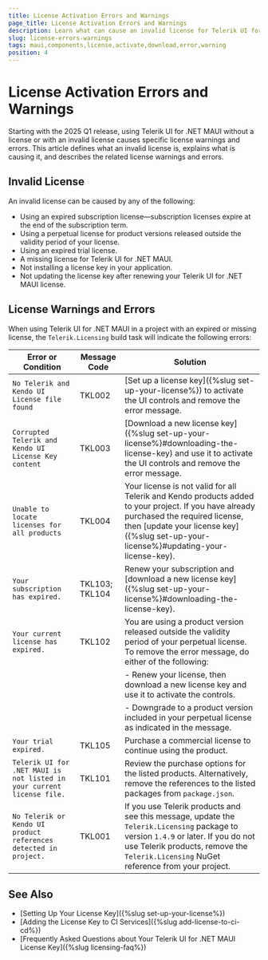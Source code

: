 ```yaml
---
title: License Activation Errors and Warnings
page_title: License Activation Errors and Warnings
description: Learn what can cause an invalid license for Telerik UI for .NET MAUI, learn what are the common warnings and errors, and learn how to solve them.
slug: license-errors-warnings
tags: maui,components,license,activate,download,error,warning
position: 4
---
```


# License Activation Errors and Warnings

Starting with the 2025 Q1 release, using Telerik UI for .NET MAUI without a license or with an invalid license causes specific license warnings and errors. This article defines what an invalid license is, explains what is causing it, and describes the related license warnings and errors.

## Invalid License

An invalid license can be caused by any of the following:

- Using an expired subscription license—subscription licenses expire at the end of the subscription term.
- Using a perpetual license for product versions released outside the validity period of your license.
- Using an expired trial license.
- A missing license for Telerik UI for .NET MAUI.
- Not installing a license key in your application.
- Not updating the license key after renewing your Telerik UI for .NET MAUI license.

## License Warnings and Errors

When using Telerik UI for .NET MAUI in a project with an expired or missing license, the `Telerik.Licensing` build task will indicate the following errors:

| Error or Condition                              | Message Code | Solution                                                              |
|-------------------------------------------------|--------------|-----------------------------------------------------------------------|
| `No Telerik and Kendo UI License file found` | TKL002 | [Set up a license key]({%slug set-up-your-license%}) to activate the UI controls and remove the error message. |
| `Corrupted Telerik and Kendo UI License Key content` | TKL003 | [Download a new license key]({%slug set-up-your-license%}#downloading-the-license-key) and use it to activate the UI controls and remove the error message. |
| `Unable to locate licenses for all products` | TKL004 | Your license is not valid for all Telerik and Kendo products added to your project. If you have already purchased the required license, then [update your license key]({%slug set-up-your-license%}#updating-your-license-key). |
| `Your subscription has expired.` | TKL103; TKL104 | Renew your subscription and [download a new license key]({%slug set-up-your-license%}#downloading-the-license-key). |
| `Your current license has expired.` | TKL102 | You are using a product version released outside the validity period of your perpetual license. To remove the error message, do either of the following: |
|                                        | | - Renew your license, then download a new license key and use it to activate the controls. |
|                                        | | - Downgrade to a product version included in your perpetual license as indicated in the message. |
| `Your trial expired.`        | TKL105 | Purchase a commercial license to continue using the product. |
| `Telerik UI for .NET MAUI is not listed in your current license file.` | TKL101 | Review the purchase options for the listed products. Alternatively, remove the references to the listed packages from `package.json`. |
| `No Telerik or Kendo UI product references detected in project.` | TKL001 | If you use Telerik products and see this message, update the `Telerik.Licensing` package to version `1.4.9` or later. If you do not use Telerik products, remove the `Telerik.Licensing` NuGet reference from your project. |

## See Also

* [Setting Up Your License Key]({%slug set-up-your-license%})
* [Adding the License Key to CI Services]({%slug add-license-to-ci-cd%})
* [Frequently Asked Questions about Your Telerik UI for .NET MAUI License Key]({%slug licensing-faq%})
